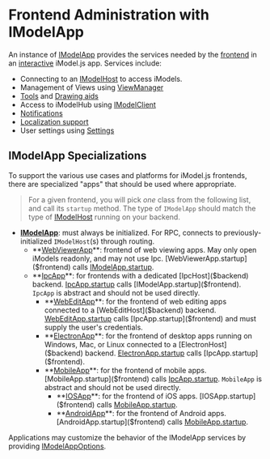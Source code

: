 # Frontend Administration with IModelApp

An instance of [IModelApp]($frontend) provides the services needed by the [frontend](../../learning/App.md#app-frontend) in an [interactive](../WriteAnInteractiveApp.md) iModel.js app. Services include:

* Connecting to an [IModelHost]($backend) to access iModels.
* Management of Views using [ViewManager](./Views.md)
* [Tools](./Tools.md) and [Drawing aids](./DrawingAids.md)
* Access to iModelHub using [IModelClient]($imodelhub-client)
* [Notifications]($frontend:Notifications)
* [Localization support](./Localization.md)
* User settings using [Settings](./Settings.md)

## IModelApp Specializations

To support the various use cases and platforms for iModel.js frontends, there are specialized "apps" that should be used where appropriate.

> For a given frontend, you will pick *one* class from the following list, and call its `startup` method. The type of `IModelApp` should match the type of [IModelHost](../backend/IModelHost.md) running on your backend.

* **[IModelApp]($frontend)**: must always be initialized. For RPC, connects to previously-initialized `IModelHost`(s) through routing.
  * **[WebViewerApp]($frontend)**: frontend of web viewing apps. May only open iModels readonly, and may not use Ipc. [WebViewerApp.startup]($frontend) calls [IModelApp.startup]($frontend).
  * **[IpcApp]($frontend)**: for frontends with a dedicated [IpcHost]($backend) backend. [IpcApp.startup]($frontend) calls [IModelApp.startup]($frontend). `IpcApp` is abstract and should not be used directly.
    * **[WebEditApp]($frontend)**: for the frontend of web editing apps connected to a [WebEditHost]($backend) backend. [WebEditApp.startup]($frontend) calls [IpcApp.startup]($frontend) and must supply the user's credentials.
    * **[ElectronApp]($frontend)**: for the frontend of desktop apps running on Windows, Mac, or Linux connected to a [ElectronHost]($backend) backend. [ElectronApp.startup]($frontend) calls [IpcApp.startup]($frontend).
    * **[MobileApp]($frontend)**: for the frontend of mobile apps. [MobileApp.startup]($frontend) calls [IpcApp.startup]($frontend). `MobileApp` is abstract and should not be used directly.
      * **[IOSApp]($frontend)**: for the frontend of iOS apps. [IOSApp.startup]($frontend) calls [MobileApp.startup]($frontend).
      * **[AndroidApp]($frontend)**: for the frontend of Android apps. [AndroidApp.startup]($frontend) calls [MobileApp.startup]($frontend).

Applications may customize the behavior of the IModelApp services by providing [IModelAppOptions]($frontend).
